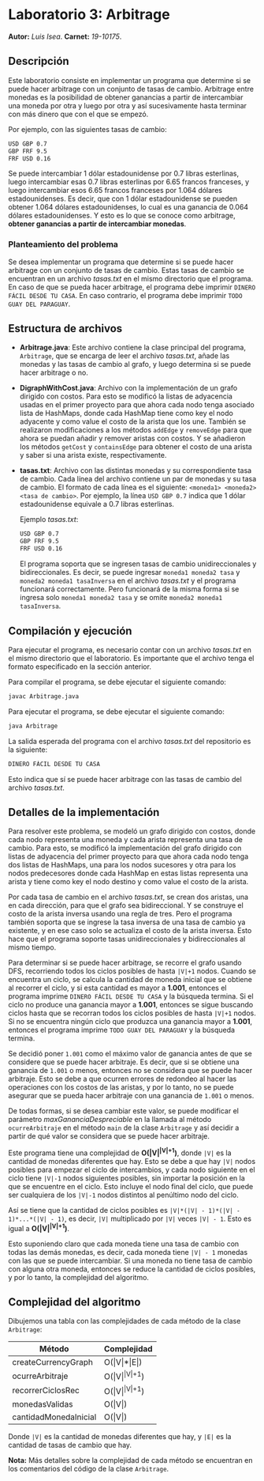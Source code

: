 # Laboratorio 3: Arbitrage

**Autor:** _Luis Isea_.
**Carnet:** _19-10175_.

## Descripción

Este laboratorio consiste en implementar un programa que determine si se puede hacer arbitrage con un conjunto de tasas de cambio.
Arbitrage entre monedas es la posibilidad de obtener ganancias a partir de intercambiar una moneda por otra y luego por otra y así sucesivamente hasta terminar con más dinero que con el que se empezó.

Por ejemplo, con las siguientes tasas de cambio:

```txt
USD GBP 0.7
GBP FRF 9.5
FRF USD 0.16
```

Se puede intercambiar 1 dólar estadounidense por 0.7 libras esterlinas, luego intercambiar esas 0.7 libras esterlinas por 6.65 francos franceses, y luego intercambiar esos 6.65 francos franceses por 1.064 dólares estadounidenses. Es decir, que con 1 dólar estadounidense se pueden obtener 1.064 dólares estadounidenses, lo cual es una ganancia de 0.064 dólares estadounidenses. Y esto es lo que se conoce como arbitrage, **obtener ganancias a partir de intercambiar monedas**.

### Planteamiento del problema

Se desea implementar un programa que determine si se puede hacer arbitrage con un conjunto de tasas de cambio. Estas tasas de cambio se encuentran en un archivo _tasas.txt_ en el mismo directorio que el programa.
En caso de que se pueda hacer arbitrage, el programa debe imprimir `DINERO FÁCIL DESDE TU CASA`. En caso contrario, el programa debe imprimir `TODO GUAY DEL PARAGUAY`.

## Estructura de archivos

- **Arbitrage.java**: Este archivo contiene la clase principal del programa, `Arbitrage`, que se encarga de leer el archivo _tasas.txt_, añade las monedas y las tasas de cambio al grafo, y luego determina si se puede hacer arbitrage o no.
- **DigraphWithCost.java**: Archivo con la implementación de un grafo dirigido con costos. Para esto se modificó la listas de adyacencia usadas en el primer proyecto para que ahora cada nodo tenga asociado lista de HashMaps, donde cada HashMap tiene como key el nodo adyacente y como value el costo de la arista que los une.
  También se realizaron modificaciones a los métodos `addEdge` y `removeEdge` para que ahora se puedan añadir y remover aristas con costos. Y se añadieron los métodos `getCost` y `containsEdge` para obtener el costo de una arista y saber si una arista existe, respectivamente.
- **tasas.txt**: Archivo con las distintas monedas y su correspondiente tasa de cambio. Cada línea del archivo contiene un par de monedas y su tasa de cambio. El formato de cada línea es el siguiente: `<moneda1> <moneda2> <tasa de cambio>`. Por ejemplo, la línea `USD GBP 0.7` indica que 1 dólar estadounidense equivale a 0.7 libras esterlinas.

  Ejemplo _tasas.txt_:

  ```txt
  USD GBP 0.7
  GBP FRF 9.5
  FRF USD 0.16
  ```

  El programa soporta que se ingresen tasas de cambio unidireccionales y bidireccionales. Es decir, se puede ingresar `moneda1 moneda2 tasa` y `moneda2 moneda1 tasaInversa` en el archivo _tasas.txt_ y el programa funcionará correctamente. Pero funcionará de la misma forma si se ingresa solo `moneda1 moneda2 tasa` y se omite `moneda2 moneda1 tasaInversa`.

## Compilación y ejecución

Para ejecutar el programa, es necesario contar con un archivo _tasas.txt_ en el mismo directorio que el laboratorio. Es importante que el archivo tenga el formato especificado en la sección anterior.

Para compilar el programa, se debe ejecutar el siguiente comando:

```bash
javac Arbitrage.java
```

Para ejecutar el programa, se debe ejecutar el siguiente comando:

```bash
java Arbitrage
```

La salida esperada del programa con el archivo _tasas.txt_ del repositorio es la siguiente:

```txt
DINERO FÁCIL DESDE TU CASA
```

Esto indica que sí se puede hacer arbitrage con las tasas de cambio del archivo _tasas.txt_.

## Detalles de la implementación

Para resolver este problema, se modeló un grafo dirigido con costos, donde cada nodo representa una moneda y cada arista representa una tasa de cambio. Para esto, se modificó la implementación del grafo dirigido con listas de adyacencia del primer proyecto para que ahora cada nodo tenga dos listas de HashMaps, una para los nodos sucesores y otra para los nodos predecesores
donde cada HashMap en estas listas representa una arista y tiene como key el nodo destino y como value el costo de la arista.

Por cada tasa de cambio en el archivo _tasas.txt_, se crean dos aristas, una en cada dirección, para que el grafo sea bidireccional. Y se construye el costo de la arista inversa usando una regla de tres. Pero el programa también soporta que se ingrese la tasa inversa de una tasa de cambio ya existente, y en ese caso solo se actualiza el costo de la arista inversa. Esto hace que el programa soporte tasas unidireccionales y bidireccionales al mismo tiempo.

Para determinar si se puede hacer arbitrage, se recorre el grafo usando DFS, recorriendo todos los ciclos posibles de hasta `|V|+1` nodos. Cuando se encuentra un ciclo, se calcula la cantidad de moneda inicial que se obtiene al recorrer el ciclo, y si esta cantidad es mayor a **1.001**, entonces el programa imprime `DINERO FÁCIL DESDE TU CASA` y la búsqueda termina. Si el ciclo no produce una ganancia mayor a **1.001**, entonces se sigue buscando ciclos hasta que se recorran todos los ciclos posibles de hasta `|V|+1` nodos. Si no se encuentra ningún ciclo que produzca una ganancia mayor a **1.001**, entonces el programa imprime `TODO GUAY DEL PARAGUAY` y la búsqueda termina.

Se decidió poner `1.001` como el máximo valor de ganancia antes de que se considere que se puede hacer arbitraje. Es decir, que si se obtiene una ganancia de `1.001` o menos, entonces no se considera que se puede hacer arbitraje. Esto se debe a que ocurren errores de redondeo al hacer las operaciones con los costos de las aristas, y por lo tanto, no se puede asegurar que se pueda hacer arbitraje con una ganancia de `1.001` o menos.

De todas formas, si se desea cambiar este valor, se puede modificar el parámetro _maxGananciaDespreciable_ en la llamada al método `ocurreArbitraje` en el método `main` de la clase `Arbitrage` y así decidir a partir de qué valor se considera que se puede hacer arbitraje.

Este programa tiene una complejidad de **O(\|V\|<sup>\|V\|+1</sup>)**, donde `|V|` es la cantidad de monedas diferentes que hay. Esto se debe a que hay `|V|` nodos posibles para empezar el ciclo de intercambios, y cada nodo siguiente en el ciclo tiene `|V|-1` nodos siguientes posibles, sin importar la posición en la que se encuentre en el ciclo. Esto incluye el nodo final del ciclo, que puede ser cualquiera de los `|V|-1` nodos distintos al penúltimo nodo del ciclo.

Así se tiene que la cantidad de ciclos posibles es `|V|*(|V| - 1)*(|V| - 1)*...*(|V| - 1)`, es decir, `|V|` multiplicado por `|V|` veces `|V| - 1`. Esto es igual a **O(|V|<sup>\|V\|+1</sup>)**.

Esto suponiendo claro que cada moneda tiene una tasa de cambio con todas las demás monedas, es decir, cada moneda tiene `|V| - 1` monedas con las que se puede intercambiar. Si una moneda no tiene tasa de cambio con alguna otra moneda, entonces se reduce la cantidad de ciclos posibles, y por lo tanto, la complejidad del algoritmo.

## Complejidad del algoritmo

Dibujemos una tabla con las complejidades de cada método de la clase `Arbitrage`:

| Método                | Complejidad                |
| --------------------- | -------------------------- |
| createCurrencyGraph   | O(\|V\|\*\|E\|)            |
| ocurreArbitraje       | O(\|V\|<sup>\|V\|+1</sup>) |
| recorrerCiclosRec     | O(\|V\|<sup>\|V\|+1</sup>) |
| monedasValidas        | O(\|V\|)                   |
| cantidadMonedaInicial | O(\|V\|)                   |

Donde `|V|` es la cantidad de monedas diferentes que hay, y `|E|` es la cantidad de tasas de cambio que hay.

**Nota:** Más detalles sobre la complejidad de cada método se encuentran en los comentarios del código de la clase `Arbitrage`.
